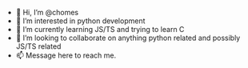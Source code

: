 - 👋 Hi, I’m @chomes
- 👀 I’m interested in python development
- 🌱 I’m currently learning JS/TS and trying to learn C
- 💞️ I’m looking to collaborate on anything python related and possibly JS/TS related
- 📫 Message here to reach me.

<!---
chomes/chomes is a ✨ special ✨ repository because its `README.md` (this file) appears on your GitHub profile.
You can click the Preview link to take a look at your changes.
--->

